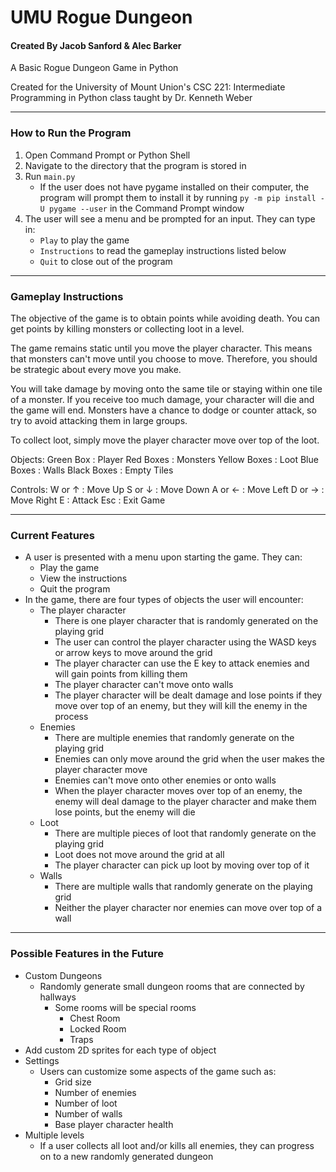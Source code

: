 
# UMU Rogue Dungeon
#### Created By Jacob Sanford & Alec Barker
A Basic Rogue Dungeon Game in Python

Created for the University of Mount Union's CSC 221: Intermediate Programming in Python class taught by Dr. Kenneth Weber

------------

### How to Run the Program
1. Open Command Prompt or Python Shell
2. Navigate to the directory that the program is stored in
3. Run `main.py`
	- If the user does not have pygame installed on their computer, the program will prompt them to install it by running `py -m pip install -U pygame --user` in the Command Prompt window
4. The user will see a menu and be prompted for an input. They can type in:
	- `Play` to play the game
	- `Instructions` to read the gameplay instructions listed below
	- `Quit` to close out of the program

------------

### Gameplay Instructions
The objective of the game is to obtain points while avoiding death. You can get points by killing monsters or collecting loot in a level.

The game remains static until you move the player character. This means that monsters can't move until you choose to move. Therefore, you should be strategic about every move you make.

You will take damage by moving onto the same tile or staying within one tile of a monster. If you receive too much damage, your character will die and the game will end. Monsters have a chance to dodge or counter attack, so try to avoid attacking them in large groups.

To collect loot, simply move the player character move over top of the loot.

Objects:
 Green Box  :  Player
 Red Boxes  :  Monsters
Yellow Boxes  :  Loot
Blue Boxes  :  Walls
Black Boxes  :  Empty Tiles

Controls:
W or ↑  :  Move Up
S or ↓  :  Move Down
A or ←  :  Move Left
D or →  :  Move Right
E  :  Attack
Esc  :  Exit Game

------------

 ### Current Features
 - A user is presented with a menu upon starting the game. They can:
	 - Play the game
	 - View the instructions
	 - Quit the program
 - In the game, there are four types of objects the user will encounter:
	 - The player character
		 - There is one player character that is randomly generated on the playing grid
		 - The user can control the player character using the WASD keys or arrow keys to move around the grid
		 - The player character can use the E key to attack enemies and will gain points from killing them
		 - The player character can't move onto walls
		 - The player character will be dealt damage and lose points if they move over top of an enemy, but they will kill the enemy in the process
	 - Enemies
		 - There are multiple enemies that randomly generate on the playing grid
		 - Enemies can only move around the grid when the user makes the player character move
		 - Enemies can't move onto other enemies or onto walls
		 - When the player character moves over top of an enemy, the enemy will deal damage to the player character and make them lose points, but the enemy will die
	 - Loot
		 - There are multiple pieces of loot that randomly generate on the playing grid
		 - Loot does not move around the grid at all
		 - The player character can pick up loot by moving over top of it
	 - Walls
		 - There are multiple walls that randomly generate on the playing grid
		 - Neither the player character nor enemies can move over top of a wall
 
------------

 ### Possible Features in the Future
 - Custom Dungeons
    - Randomly generate small dungeon rooms that are connected by hallways
	    - Some rooms will be special rooms
	       - Chest Room
	       - Locked Room
	       - Traps
  - Add custom 2D sprites for each type of object
  - Settings
	  - Users can customize some aspects of the game such as:
		  - Grid size
		  - Number of enemies
		  - Number of loot
		  - Number of walls
		  - Base player character health
  - Multiple levels
	  - If a user collects all loot and/or kills all enemies, they can progress on to a new randomly generated dungeon